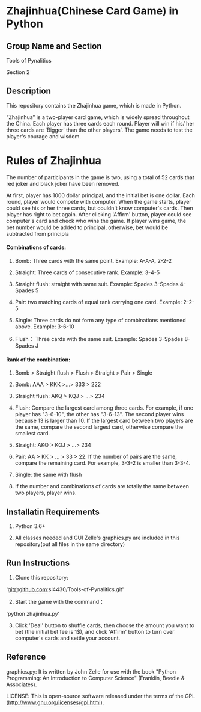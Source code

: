 Zhajinhua(Chinese Card Game) in Python
====

Group Name and Section
-------

Tools of Pynalitics

Section 2

Description
-------

This repository contains the Zhajinhua game, which is made in Python.

“Zhajinhua” is a two-player card game, which is widely spread throughout the China. Each player has three cards each round. Player will win if his/ her three cards are 'Bigger' than the other players'. The game needs to test the player's courage and wisdom.

# Rules of Zhajinhua
The number of participants in the game is two, using a total of 52 cards that red joker and black joker have been removed.

At first, player has 1000 dollar principal, and the initial bet is one dollar. Each round, player would compete with computer. When the game starts, player could see his or her three cards, but couldn't know computer's cards. Then player has right to bet again. After clicking 'Affirm' button, player could see computer's card and check who wins the game. If player wins game, the bet number would be added to principal, otherwise, bet would be subtracted from principla

#### Combinations of cards:

1. Bomb: Three cards with the same point. Example: A-A-A, 2-2-2

2. Straight: Three cards of consecutive rank. Example: 3-4-5

3. Straight flush: straight with same suit. Example: Spades 3-Spades 4-Spades 5

4. Pair: two matching cards of equal rank carrying one card. Example: 2-2-5

5. Single: Three cards do not form any type of combinations mentioned above. Example: 3-6-10

6. Flush： Three cards with the same suit. Example: Spades 3-Spades 8-Spades J


#### Rank of the combination:

1. Bomb > Straight flush > Flush > Straight > Pair > Single

2. Bomb: AAA > KKK >...> 333 > 222

3. Straight flush: AKQ > KQJ > ...> 234

4. Flush: Compare the largest card among three cards. For example, if one player has "3-6-10", the other has "3-6-13". The second player wins because 13 is larger than 10. If the largest card between two players are the same, compare the second largest card, otherwise compare the smallest card.

5. Straight: AKQ > KQJ > ...> 234

6. Pair: AA > KK > ... > 33 > 22. If the number of pairs are the same, compare the remaining card. For example, 3-3-2 is smaller than 3-3-4.

7. Single: the same with flush

8. If the number and combinations of cards are totally the same between two players, player wins.



Installatin Requirements
-------
1. Python 3.6+

2. All classes needed and GUI Zelle's graphics.py are included in this repository(put all files in the same directory)


Run Instructions
-------
1. Clone this repository:

'git@github.com:sl4430/Tools-of-Pynalitics.git'


2. Start the game with the command：

'python zhajinhua.py'

3. Click 'Deal' button to shuffle cards, then choose the amount you want to bet (the initial bet fee is 1$), and click 'Affirm' button to turn over computer's cards and settle your account. 

Reference
-------
graphics.py: It is written by John Zelle for use with the book "Python Programming: An Introduction to Computer Science" (Franklin, Beedle & Associates).

LICENSE: This is open-source software released under the terms of the
GPL (http://www.gnu.org/licenses/gpl.html).
